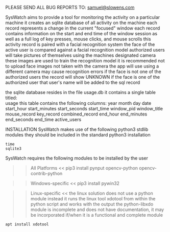 PLEASE SEND ALL BUG REPORTS TO: samuel@slowens.com

SysWatch aims to provide a tool for monitoring the activity on a particular machine
it creates an sqlite database of all activity on the machine
each record represents a change in the current "focused" window
each record contains information on the start and end time of the window session
as well as  a full log of key presses, mouse clicks, and mouse scrolls
this activity record is paired with a facial recognition system 
the face of the active user is compared against a facial recognition model
authorized users will take pictures of themselves using the machines designated camera
these images are used to train the recognition model
it is recommended not to upload face images not taken with the camera the app will use
using a different camera may cause recognition errors
if the face is not one of the authorized users the record will show UNKNOWN
if the face is one of the authorized user that user's name will be added to the sql record

the sqlite database resides in the file usage.db
it contains a single table titled:	
	usage
this table contains the following columns:
	year	month	day	date	start_hour	start_minutes	start_seconds	start_time
	window_pid	window_title	mouse_record	key_record	combined_record	
	end_hour	end_minutes	end_seconds	end_time	active_users

INSTALLATION
SysWatch makes use of the following python3 stdlib modules
they should be included in the standard python3 installation

	time
	sqlite3

SysWatch requires the following modules to be installed by the user

>> All Platforms <<
	pip3 install pynput opencv-python opencv-contrib-python

>> Windows-specific <<
	pip3 install pywin32

>> Linux-specific <<
the linux solution does not use a python module
instead it runs the linux tool xdotool from within the python script and works with the output
the python-libxdo module is incomplete and does not have documentation,
it may be incorporated if/when it is a functional and complete module

	apt install xdotool

